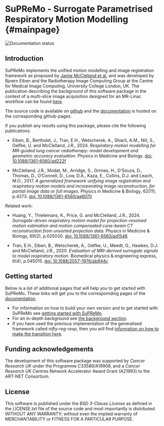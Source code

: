 # SuPReMo - Surrogate Parametrised Respiratory Motion Modelling   {#mainpage}

![Documentation status](https://github.com/UCL/SuPReMo/actions/workflows/deploy_pages.yml/badge.svg)


## Introduction 

SuPReMo implements the unified motion modelling and image registration 
framework as proposed by [Jamie McClelland et al.](https://doi.org/10.1088/1361-6560/aa6070) and 
was developed by Bjoern Eiben  and the Radiotherapy Image Computing Group at the Centre for Medical Image Computing, University College London, UK. The publication describing the background of this software package in the context of a multi-slice image acquisition designed for an MR-Linac workflow can be found [here](https://doi.org/10.1088/1361-6560/ad222f). 

The source code is available on [github](https://github.com/UCL/SuPReMo) and the [documentation](https://github-pages.ucl.ac.uk/SuPReMo/) is hosted on the corresponding github-pages.

If you publish any results using this package, please cite the following publications:

* Eiben, B., Bertholet, J., Tran, E.H., Wetscherek, A., Shiarli, A.M., Nill, S., Oelfke, U. and McClelland, J.R., 2024. *Respiratory motion modelling for MR-guided lung cancer radiotherapy: model development and geometric accuracy evaluation.* Physics in Medicine and Biology.  [doi: 10.1088/1361-6560/ad222f](https://doi.org/10.1088/1361-6560/ad222f)

* McClelland, J.R., Modat, M., Arridge, S., Grimes, H., D’Souza, D., Thomas, D., O’Connell, D., Low, D.A., Kaza, E., Collins, D.J. and Leach, M.O., 2017. *A generalized framework unifying image registration and respiratory motion models and incorporating image reconstruction, for partial image data or full images.* Physics in Medicine & Biology, 62(11), p.4273. [doi: 10.1088/1361-6560/aa6070](https://doi.org/10.1088/1361-6560/aa6070) 

Related work: 

* Huang, Y., Thielemans, K., Price, G. and McClelland, J.R., 2024. *Surrogate-driven respiratory motion model for projection-resolved motion estimation and motion compensated cone-beam CT reconstruction from unsorted projection data.* Physics in Medicine & Biology, 69(2), p.025020. [doi: 10.1088/1361-6560/ad1546](https://doi.org/10.1088/1361-6560/ad1546)

* Tran, E.H., Eiben, B., Wetscherek, A., Oelfke, U., Meedt, G., Hawkes, D.J. and McClelland, J.R., 2020. *Evaluation of MRI-derived surrogate signals to model respiratory motion.* Biomedical physics & engineering express, 6(4), p.045015. [doi: 10.1088/2057-1976/ab944c](https://doi.org/10.1088/2057-1976/ab944c)

## Getting started

Below is a list of additional pages that will help you to get started with SuPReMo. These links will get you to the correspomding pages
of the [documentation](https://github-pages.ucl.ac.uk/SuPReMo/). 


* For information on how to build your own version and to get started with SuPReMo 
see [getting started with SuPReMo](https://github-pages.ucl.ac.uk/SuPReMo/gettingstarted.html).
* For an in-depth background  see [the background section](https://github-pages.ucl.ac.uk/SuPReMo/background.html). 
* If you have used the previous implementation of the generalised framework called *nifty-reg-resp*, 
then you will find [information on how to make the transition here](https://github-pages.ucl.ac.uk/SuPReMo/transitionfromregresp.html).


## Funding acknowledgements

The development of this software package was supported by *Cancer Research UK* under the Programme C33589/A19908, and a *Cancer Research UK* Centres Network Accelerator Award Grant (A21993) to the ART-NET Consortium. 


## License

This software is published under the *BSD 3-Clause License* as defined in the LICENSE.txt file of 
the source code and most importantly is distributed WITHOUT ANY WARRANTY; without even 
the implied warranty of MERCHANTABILITY or FITNESS FOR A PARTICULAR PURPOSE.                     

